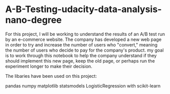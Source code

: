 # A-B-Testing-udacity-data-analysis-nano-degree

For this project, I will be working to understand the results of an A/B test run by an e-commerce website.
The company has developed a new web page in order to try and increase the number of users who "convert," meaning the number of users who decide to pay for the company's product.
my goal is to work through this notebook to help the company understand if they should implement this new page, keep the old page, 
or perhaps run the experiment longer to make their decision.

The libaries have been used on this project:

pandas 
numpy
matplotlib
statsmodels
LogisticRegression  with scikit-learn 
